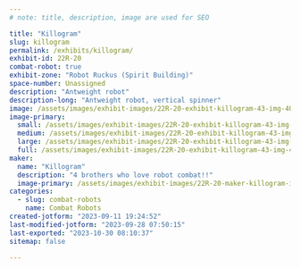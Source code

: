 ```yaml
---
# note: title, description, image are used for SEO

title: "Killogram"
slug: killogram
permalink: /exhibits/killogram/
exhibit-id: 22R-20
combat-robot: true
exhibit-zone: "Robot Ruckus (Spirit Building)"
space-number: Unassigned
description: "Antweight robot"
description-long: "Antweight robot, vertical spinner"
image: /assets/images/exhibit-images/22R-20-exhibit-killogram-43-img-4045-875-large.jpeg
image-primary: 
  small: /assets/images/exhibit-images/22R-20-exhibit-killogram-43-img-4045-875-small.jpeg
  medium: /assets/images/exhibit-images/22R-20-exhibit-killogram-43-img-4045-875-medium.jpeg
  large: /assets/images/exhibit-images/22R-20-exhibit-killogram-43-img-4045-875-large.jpeg
  full: /assets/images/exhibit-images/22R-20-exhibit-killogram-43-img-4045-875-full.jpeg
maker: 
  name: "Killogram"
  description: "4 brothers who love robot combat!!"
  image-primary: /assets/images/exhibit-images/22R-20-maker-killogram-img-4045-medium.jpeg
categories: 
  - slug: combat-robots
    name: Combat Robots
created-jotform: "2023-09-11 19:24:52"
last-modified-jotform: "2023-09-28 07:50:15"
last-exported: "2023-10-30 08:10:37"
sitemap: false

---
```

